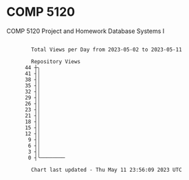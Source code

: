 # COMP 5120
COMP 5120 Project and Homework 
Database Systems I

```

        Total Views per Day from 2023-05-02 to 2023-05-11

        Repository Views
      44 ┼╮
      41 ┤│
      38 ┤│
      35 ┤│
      32 ┤│
      29 ┤│
      26 ┤│
      23 ┤│
      21 ┤│
      18 ┤│
      15 ┤│
      12 ┤│
       9 ┤│
       6 ┤│
       3 ┤│
       0 ┤╰────────

        Chart last updated - Thu May 11 23:56:09 2023 UTC
        
```
